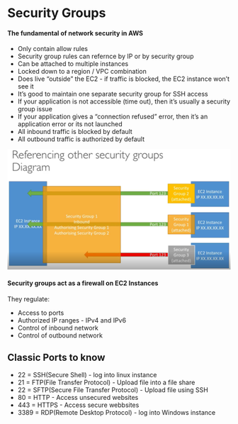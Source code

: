 # Security Groups

#### The fundamental of network security in AWS

* Only contain allow rules
* Security group rules can refernce by IP or by security group
* Can be attached to multiple instances
* Locked down to a region / VPC combination
* Does live “outside” the EC2 - if traffic is blocked, the EC2 instance won’t see it
* It’s good to maintain one separate security group for SSH access
* If your application is not accessible (time out), then it’s usually a security group issue
* If your application gives a “connection refused” error, then it’s an application error or its not launched
* All inbound traffic is blocked by default
* All outbound traffic is authorized by default

![alt text](image.png)

#### Security groups act as a firewall on EC2 Instances
They regulate:
* Access to ports
* Authorized IP ranges - IPv4 and IPv6
* Control of inbound network
* Control of outbound network

## Classic Ports to know

* 22 = SSH(Secure Shell) - log into linux instance
* 21 = FTP(File Transfer Protocol) - Upload file into a file share
* 22 = SFTP(Secure File Transfer Protocol) - Upload file using SSH
* 80 = HTTP - Access unsecured websites
* 443 = HTTPS - Access secure webbsites
* 3389 = RDP(Remote Desktop Protocol) - log into Windows instance
